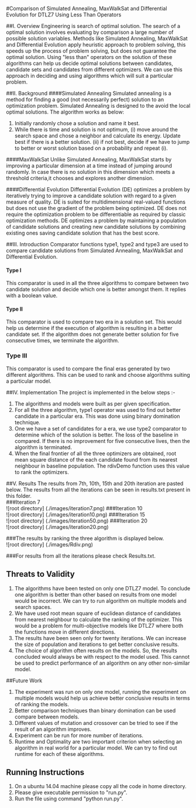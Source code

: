 #Comparison of Simulated Annealing, MaxWalkSat and Differential Evolution for DTLZ7 Using Less Than Operators

##I. Overview
Engineering is search of optimal solution. The search of a optimal solution involves evaluating by comparison a large number of possible solution variables. Methods like Simulated Annealing, MaxWalkSat and Differential Evolution apply heuristic approach to problem solving, this speeds up the process of problem solving, but does not guarantee the optimal solution. Using "less than" operators on the solution of these algorithms can help us decide optimal solutions between candidates, candidate sets and candidates from different optimizers. We can use this approach in deciding and using algorithms which will suit a particular problem.   

##II. Background
####Simulated Annealing
Simulated annealing is a method for finding a good (not necessarily perfect) solution to an optimization problem. Simulated Annealing is designed to the avoid the local optimal solutions.
The algorithm works as below:
1. Initially randomly chose a solution and name it best.
2. While there is time and solution is not optimum, 
	(i) move around the search space and chose a neighbor and calculate its energy. Update best if there is a better solution.
	(ii) if  not best, decide if we have to jump to better or worst solution based on a probability and repeat (i).

####MaxWalkSat
Unlike Simulated Annealing, MaxWalkSat starts by improving a particular dimension at a time instead of jumping around randomly. In case there is no solution in this dimension which meets a threshold criteria,it chooses and  explores another dimension.

####Differential Evolution
Differential Evolution (DE) optimizes a problem by iteratively trying to improve a candidate solution with regard to a given measure of quality. DE is suited for multidimensional real-valued functions but does not use the gradient of the problem being optimized. DE does not require the optimization problem to be differentiable as required by classic optimization methods. DE optimizes a problem by maintaining a population of candidate solutions and creating new candidate solutions by combining existing ones saving candidate solution that has the best score.

##III. Introduction
Comparator functions type1, type2 and type3 are used to compare candidate solutions from Simulated Annealing, MaxWalkSat and Differential Evolution.
#### Type I
This comparator is used in all the three algorithms to compare between two candidate solution and decide which one is better amongst them. It replies with a boolean value.
#### Type II
This comparator is used to compare two era in a solution set. This would help us determine if the execution of algorithm is resulting in a better candidate set. If the algorithm does not generate better solution for five consecutive times, we terminate the algorithm.
### Type III
This comparator is used to compare the final eras generated by two different algorithms. This can be used to rank and choose algorithms suiting a particular model.

##IV. Implementation
The project is implemented in the below steps :-
1. The algorithms and models were built as per given specification.
2. For all the three algorithm, type1 operator was used to find out better candidate in a particular era. This was done using binary domination technique.
3. One we have a set of candidates for a era, we use type2 comparator to determine which of the solution is better. The loss of the baseline in compared. If there is no improvement for five consecutive lives, then the algorithm is terminated.
4. When the final frontier of all the three optimizers are obtained,  root mean square distance of the each candidate found from its nearest neighbour in baseline population. The rdivDemo function uses this value to rank the optimizers.

##V. Results
The results from 7th, 10th, 15th and 20th iteration are pasted below. The results from all the iterations can be seen in results.txt present in this folder.  
###Iteration 7  
![root directory] (./images/iteration7.png)
###Iteration 10  
![root directory] (./images/iteration10.png)
###Iteration 15    
![root directory] (./images/iteration50.png)
###Iteration 20  
![root directory] (./images/iteration20.png)

###The results by ranking the three algorithm is displayed below.  
![root directory] (./images/Rdiv.png)

###For results from all the iterations please check Results.txt.

## Threats to Validity
1. The algorithms have been tested on only one DTLZ7 model. To conclude one algorithm is better than other based on results from one model would be incorrect. We can try to run algorithm on multiple models and search spaces.
2. We have used root mean square of euclidean distance of candidates from nearest neighbour to calculate the ranking of the optimizer. This would be a problem for multi-objective models like DTLZ7 where both the functions move in different directions.
3. The results have been seen only for twenty iterations. We can increase the size of population and iterations to get better conclusive results.
4. The choice of algorithm often results on the models. So, the results concluded would always be with respect to the model used. This cannot be used to predict performance of an algorithm on any other non-similar model.

##Future Work
1. The experiment was run on only one model, running the experiment on multiple models would help us achieve better conclusive results in terms of ranking the models.
2. Better comparison techniques than binary domination can be used compare between models.
3. Different values of mutation and crossover can be tried to see if the result of an algorithm improves.
4. Experiment can be run for more number of iterations.
5. Runtime and Optimality are two important criterion when selecting an algorithm in real world for a particular model. We can try to find out runtime  for each of these algorithms.

## Running Instructions
1. On a ubuntu 14.04 machine please copy all the code in home directory.
2. Please give executable permission to "run.py".
3. Run the file using command "python run.py". 






